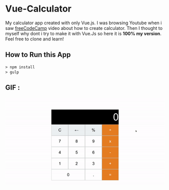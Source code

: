# Vue-Calculator
My calculator app created with only Vue.js. I was browsing Youtube when i saw [freeCodeCamp](https://www.youtube.com/channel/UC8butISFwT-Wl7EV0hUK0BQ) video about how to create calculator. Then I thought to myself why dont i try to make it with Vue.Js so here it is **100% my version**. Feel free to clone and learn!

## How to Run this App
```
> npm install
> gulp
```

## GIF :
![GIF](screenshoots/ss.gif)
